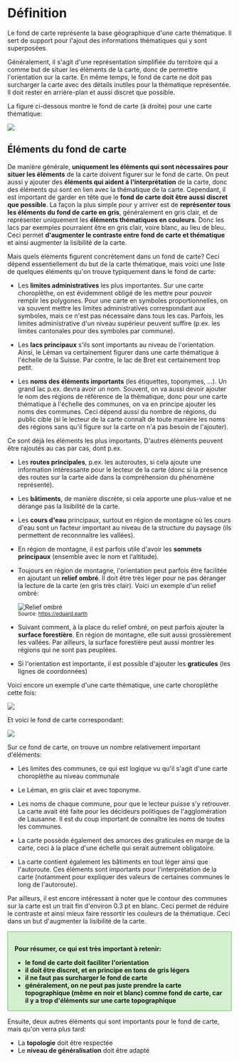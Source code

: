 # Définition

Le fond de carte représente la base géographique d'une carte thématique.
Il sert de support pour l'ajout des informations thématiques qui y sont superposées.

Généralement, il s'agit d'une représentation simplifiée du territoire qui a comme but de situer les éléments de la carte, donc de permettre l'orientation sur la carte.
En même temps, le fond de carte ne doit pas surcharger la carte avec des détails inutiles pour la thématique représentée.
Il doit rester en arrière-plan et aussi discret que possible.

La figure ci-dessous montre le fond de carte (à droite) pour une carte thématique:

![](assets/fond-de-carte-anno.webp)


## Éléments du fond de carte

De manière générale, **uniquement les éléments qui sont nécessaires pour situer les éléments** de la carte doivent figurer sur le fond de carte. On peut aussi y ajouter des **éléments qui aident à l'interprétation** de la carte, donc des éléments qui sont en lien avec la thématique de la carte. Cependant, il est important de garder en tête que le **fond de carte doit être aussi discret que possible**. La façon la plus simple pour y arriver est de **représenter tous les éléments du fond de carte en gris**, généralement en gris clair, et de représenter uniquement les **éléments thématiques en couleurs**. Donc les lacs par exemples pourraient être en gris clair, voire blanc, au lieu de bleu. Ceci permet **d'augmenter le contraste entre fond de carte et thématique** et ainsi augmenter la lisibilité de la carte.

Mais quels éléments figurent concrètement dans un fond de carte? Ceci dépend essentiellement du but de la carte thématique, mais voici une liste de quelques éléments qu'on trouve typiquement dans le fond de carte:

- Les **limites administratives** les plus importantes. Sur une carte choroplèthe, on est évidemment obligé de les mettre pour pouvoir remplir les polygones. Pour une carte en symboles proportionnelles, on va souvent mettre les limites administratives correspondant aux symboles, mais ce n'est pas nécessaire dans tous les cas. Parfois, les limites administrative d'un niveau supérieur peuvent suffire (p.ex. les limites cantonales pour des symboles par commune).

- Les **lacs principaux** s'ils sont importants au niveau de l'orientation. Ainsi, le Léman va certainement figurer dans une carte thématique à l'échelle de la Suisse. Par contre, le lac de Bret est certainement trop petit.

- Les **noms des éléments importants** (les étiquettes, toponymes, ...). Un grand lac p.ex. devra avoir un nom. Souvent, on va aussi devoir ajouter le nom des régions de référence de la thématique, donc pour une carte thématique à l'échelle des communes, on va en principe ajouter les noms des communes. Ceci dépend aussi du nombre de régions, du public cible (si le lecteur de la carte connaît de toute manière les noms des régions sans qu'il figure sur la carte on n'a pas besoin de l'ajouter).

Ce sont déjà les éléments les plus importants. D'autres éléments peuvent être rajoutés au cas par cas, dont p.ex.

- Les **routes principales**, p.ex. les autoroutes, si cela ajoute une information intéressante pour le lecteur de la carte (donc si la présence des routes sur la carte aide dans la compréhension du phénomène représenté).

- Les **bâtiments**, de manière discrète, si cela apporte une plus-value et ne dérange pas la lisibilité de la carte.

- Les **cours d'eau** principaux, surtout en région de montagne où les cours d'eau sont un facteur important au niveau de la structure du paysage (ils permettent de reconnnaître les vallées).

- En région de montagne, il est parfois utile d'avoir les **sommets principaux** (ensemble avec le nom et l'altitude).

- Toujours en région de montagne, l'orientation peut parfois être facilitée en ajoutant un **relief ombré**. Il doit être très léger pour ne pas déranger la lecture de la carte (en gris très clair). Voici un exemple d'un relief ombré:  
  
  <img src="assets/shaded-relief-eduard.earth.jpg" alt="Relief ombré" style="max-height: 450px" /><br />
  <small>Source: <a href="https://eduard.earth/">https://eduard.earth</a></small>

- Suivant comment, à la place du relief ombré, on peut parfois ajouter la **surface forestière**. En région de montagne, elle suit aussi grossièrement les vallées. Par ailleurs, la surface forestière peut aussi montrer les régions qui ne sont pas peuplées.

- Si l'orientation est importante, il est possible d'ajouter les **graticules** (les lignes de coordonnées)


Voici encore un exemple d'une carte thématique, une carte choroplèthe cette fois:

![](assets/choro.png)

Et voici le fond de carte correspondant:

![](assets/choro-fond.png)

Sur ce fond de carte, on trouve un nombre relativement important d'éléments:

- Les limites des communes, ce qui est logique vu qu'il s'agit d'une carte choroplèthe au niveau communale

- Le Léman, en gris clair et avec toponyme.

- Les noms de chaque commune, pour que le lecteur puisse s'y retrouver. La carte avait été faite pour les décideurs politiques de l'agglomération de Lausanne. Il est du coup important de connaître les noms de toutes les communes.

- La carte possède également des amorces des graticules en marge de la carte, ceci à la place d'une échelle qui serait autrement obligatoire.

- La carte contient également les bâtiments en tout léger ainsi que l'autoroute. Ces éléments sont importants pour l'interprétation de la carte (notamment pour expliquer des valeurs de certaines communes le long de l'autoroute).

Par ailleurs, il est encore intéressant à noter que le contour des communes sur la carte est un trait fin d'environ 0.3 pt en blanc. Ceci permet de réduire le contraste et ainsi mieux faire ressortir les couleurs de la thématique. Ceci dans un but d'augmenter la lisibilité de la carte.


<div style="border: 1px solid #49bf30; background-color: #d3f0ce; font-weight: 700; padding: 15px; padding-bottom: 0; margin: 15px 0;">
<p>Pour résumer, ce qui est très important à retenir:</p>

<ul>
    <li>le fond de carte doit faciliter l'orientation</li>
    <li>il doit être discret, et en principe en tons de gris légers</li>
    <li>il ne faut pas surcharger le fond de carte</li>
    <li>généralement, on ne peut pas juste prendre la carte topographique (même en noir et blanc) comme fond de carte, car il y a trop d'éléments sur une carte topographique</li>
</ul>
</div>

Ensuite, deux autres éléments qui sont importants pour le fond de carte, mais qu'on verra plus tard:

- La **topologie** doit être respectée
- Le **niveau de généralisation** doit être adapté
